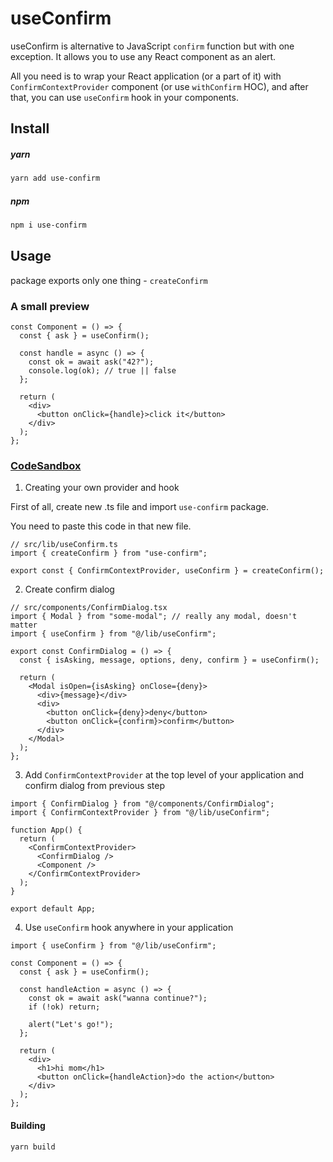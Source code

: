 # useConfirm

useConfirm is alternative to JavaScript `confirm` function but with one exception. It allows you to use any React component as an alert.

All you need is to wrap your React application (or a part of it) with `ConfirmContextProvider` component (or use `withConfirm` HOC), and after that, you can use `useConfirm` hook in your components.

## Install

##### yarn

```bash
yarn add use-confirm
```

##### npm

```bash
npm i use-confirm
```

## Usage

package exports only one thing - `createConfirm`

### A small preview

```tsx
const Component = () => {
  const { ask } = useConfirm();

  const handle = async () => {
    const ok = await ask("42?");
    console.log(ok); // true || false
  };

  return (
    <div>
      <button onClick={handle}>click it</button>
    </div>
  );
};
```

### [CodeSandbox](https://codesandbox.io/s/optimistic-mestorf-lx7tw2)

1. Creating your own provider and hook

First of all, create new .ts file and import `use-confirm` package.

You need to paste this code in that new file.

```tsx
// src/lib/useConfirm.ts
import { createConfirm } from "use-confirm";

export const { ConfirmContextProvider, useConfirm } = createConfirm();
```

2. Create confirm dialog

```tsx
// src/components/ConfirmDialog.tsx
import { Modal } from "some-modal"; // really any modal, doesn't matter
import { useConfirm } from "@/lib/useConfirm";

export const ConfirmDialog = () => {
  const { isAsking, message, options, deny, confirm } = useConfirm();

  return (
    <Modal isOpen={isAsking} onClose={deny}>
      <div>{message}</div>
      <div>
        <button onClick={deny}>deny</button>
        <button onClick={confirm}>confirm</button>
      </div>
    </Modal>
  );
};
```

3. Add `ConfirmContextProvider` at the top level of your application and confirm dialog from previous step

```tsx
import { ConfirmDialog } from "@/components/ConfirmDialog";
import { ConfirmContextProvider } from "@/lib/useConfirm";

function App() {
  return (
    <ConfirmContextProvider>
      <ConfirmDialog />
      <Component />
    </ConfirmContextProvider>
  );
}

export default App;
```

4. Use `useConfirm` hook anywhere in your application

```tsx
import { useConfirm } from "@/lib/useConfirm";

const Component = () => {
  const { ask } = useConfirm();

  const handleAction = async () => {
    const ok = await ask("wanna continue?");
    if (!ok) return;

    alert("Let's go!");
  };

  return (
    <div>
      <h1>hi mom</h1>
      <button onClick={handleAction}>do the action</button>
    </div>
  );
};
```

#### Building

```bash
yarn build
```
